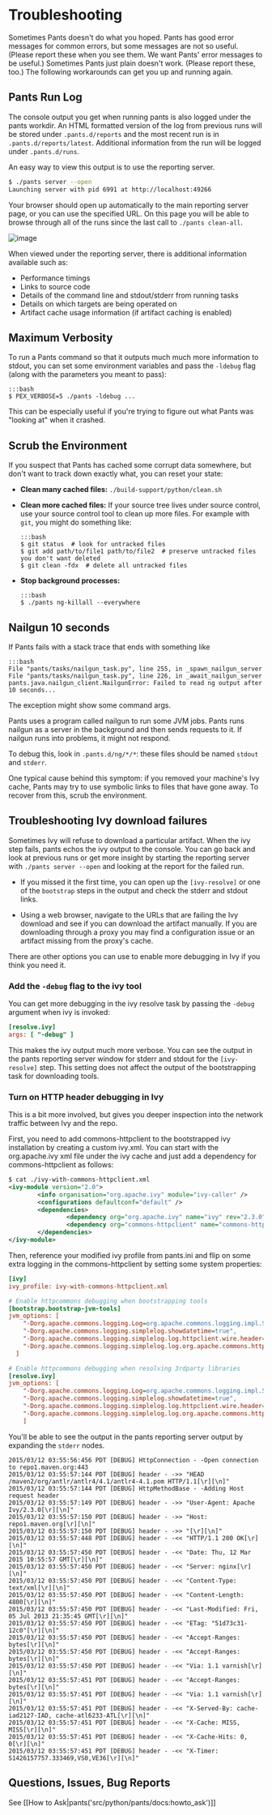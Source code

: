 Troubleshooting
===============

Sometimes Pants doesn't do what you hoped.
Pants has good error messages for common errors, but
some messages are not so useful.
(Please report these when you see them.
We want Pants' error messages to be useful.)
Sometimes Pants just plain doesn't work. (Please report these, too.) The
following workarounds can get you up and running again.

<a pantsmark="tshoot_verbosity"> </a>

Pants Run Log
------------

The console output you get when running pants is also logged under the
pants workdir.  An HTML formatted version of the log from previous
runs will be stored under `.pants.d/reports` and the most recent run
is in `.pants.d/reports/latest`.  Additional information from the run
will be logged under `.pants.d/runs`.

An easy way to view this output is to use the reporting server.

```bash
$ ./pants server --open
Launching server with pid 6991 at http://localhost:49266
```

Your browser should open up automatically to the main reporting server
page, or you can use the specified URL.  On this page you will be able to
browse through all of the runs since the last call to `./pants
clean-all`.

![image](images/report-server-page.png)

When viewed under the reporting server, there is additional
information available such as:

- Performance timings
- Links to source code
- Details of the command line and stdout/stderr from running tasks
- Details on which targets are being operated on
- Artifact cache usage information (if artifact caching is enabled)


Maximum Verbosity
-----------------

To run a Pants command so that it outputs much much more information to
stdout, you can set some environment variables and pass the `-ldebug`
flag (along with the parameters you meant to pass):

    :::bash
    $ PEX_VERBOSE=5 ./pants -ldebug ...

This can be especially useful if you're trying to figure out what Pants
was "looking at" when it crashed.

<a pantsmark="washpants"> </a>

Scrub the Environment
---------------------

If you suspect that Pants has cached some corrupt data somewhere, but
don't want to track down exactly what, you can reset your state:

-   **Clean many cached files:** `./build-support/python/clean.sh`
-   **Clean more cached files:** If your source tree lives under source
    control, use your source control tool to clean up more files. For
    example with `git`, you might do something like:

        :::bash
        $ git status  # look for untracked files
        $ git add path/to/file1 path/to/file2  # preserve untracked files you don't want deleted
        $ git clean -fdx  # delete all untracked files

-   **Stop background processes:**

        :::bash
        $ ./pants ng-killall --everywhere

Nailgun 10 seconds
------------------

If Pants fails with a stack trace that ends with something like

    :::bash
    File "pants/tasks/nailgun_task.py", line 255, in _spawn_nailgun_server
    File "pants/tasks/nailgun_task.py", line 226, in _await_nailgun_server
    pants.java.nailgun_client.NailgunError: Failed to read ng output after 10 seconds...

The exception might show some command args.

Pants uses a program called nailgun to run some JVM jobs. Pants runs
nailgun as a server in the background and then sends requests to it. If
nailgun runs into problems, it might not respond.

To debug this, look in `.pants.d/ng/*/*`: these files should be named
`stdout` and `stderr`.

One typical cause behind this symptom: if you removed your machine's Ivy
cache, Pants may try to use symbolic links to files that have gone away.
To recover from this, <a pantsref="washpants">scrub the environment</a>.

Troubleshooting Ivy download failures
---------------------------------

Sometimes Ivy will refuse to download a particular artifact.   When
the ivy step fails, pants echos the ivy output to the console.
You can go back and look at previous runs or get more insight
by starting the reporting server with `./pants server --open` and
looking at the report for the failed run.

* If you missed it the first time, you can open up the `[ivy-resolve]`
or one of the `bootstrap` steps in the output and check the stderr
and stdout links.

* Using a web browser, navigate to the URLs that are failing the Ivy
download and see if you can download the artifact manually.
If you are downloading through a proxy you may find a configuration
issue or an artifact missing from the proxy's cache.

There are other options you can use to enable more debugging in
Ivy if you think you need it.

### Add the `-debug` flag to the ivy tool

You can get more debugging in the ivy resolve task by passing the
`-debug` argument when ivy is invoked:

```ini
[resolve.ivy]
args: [ "-debug" ]
```

This makes the ivy output much more verbose.  You can see the output in the
pants reporting server window for stderr and stdout for the
`[ivy-resolve]` step.  This setting does not affect the output of the
bootstrapping task for downloading tools.

### Turn on HTTP header debugging in Ivy

This is a bit more involved, but gives you deeper inspection into the
network traffic between Ivy and the repo.

First, you need to add commons-httpclient to the bootstrapped ivy
installation by creating a custom ivy.xml.  You can
start with the org.apache.ivy xml file under the ivy cache and just
add a dependency for commons-httpclient as follows:

```xml
$ cat ./ivy-with-commons-httpclient.xml
<ivy-module version="2.0">
        <info organisation="org.apache.ivy" module="ivy-caller" />
        <configurations defaultconf="default" />
        <dependencies>
                <dependency org="org.apache.ivy" name="ivy" rev="2.3.0" />
                <dependency org="commons-httpclient" name="commons-httpclient" rev="3.0" />
        </dependencies>
</ivy-module>
```

Then, reference your modified ivy profile from pants.ini and flip on
some extra logging in the commons-httpclient by setting some system properties:

```ini
[ivy]
ivy_profile: ivy-with-commons-httpclient.xml

# Enable httpcommons debugging when bootstrapping tools
[bootstrap.bootstrap-jvm-tools]
jvm_options: [
    "-Dorg.apache.commons.logging.Log=org.apache.commons.logging.impl.SimpleLog",
    "-Dorg.apache.commons.logging.simplelog.showdatetime=true",
    "-Dorg.apache.commons.logging.simplelog.log.httpclient.wire.header=debug",
    "-Dorg.apache.commons.logging.simplelog.log.org.apache.commons.httpclient=debug",
  ]

# Enable httpcommons debugging when resolving 3rdparty libraries
[resolve.ivy]
jvm_options: [
    "-Dorg.apache.commons.logging.Log=org.apache.commons.logging.impl.SimpleLog",
    "-Dorg.apache.commons.logging.simplelog.showdatetime=true",
    "-Dorg.apache.commons.logging.simplelog.log.httpclient.wire.header=debug",
    "-Dorg.apache.commons.logging.simplelog.log.org.apache.commons.httpclient=debug",
	]
```

You'll be able to see the output in the pants reporting server output
by expanding the `stderr` nodes.

```
2015/03/12 03:55:56:456 PDT [DEBUG] HttpConnection - -Open connection to repo1.maven.org:443
2015/03/12 03:55:57:144 PDT [DEBUG] header - ->> "HEAD /maven2/org/antlr/antlr4/4.1/antlr4-4.1.pom HTTP/1.1[\r][\n]"
2015/03/12 03:55:57:144 PDT [DEBUG] HttpMethodBase - -Adding Host request header
2015/03/12 03:55:57:149 PDT [DEBUG] header - ->> "User-Agent: Apache Ivy/2.3.0[\r][\n]"
2015/03/12 03:55:57:150 PDT [DEBUG] header - ->> "Host: repo1.maven.org[\r][\n]"
2015/03/12 03:55:57:150 PDT [DEBUG] header - ->> "[\r][\n]"
2015/03/12 03:55:57:448 PDT [DEBUG] header - -<< "HTTP/1.1 200 OK[\r][\n]"
2015/03/12 03:55:57:450 PDT [DEBUG] header - -<< "Date: Thu, 12 Mar 2015 10:55:57 GMT[\r][\n]"
2015/03/12 03:55:57:450 PDT [DEBUG] header - -<< "Server: nginx[\r][\n]"
2015/03/12 03:55:57:450 PDT [DEBUG] header - -<< "Content-Type: text/xml[\r][\n]"
2015/03/12 03:55:57:450 PDT [DEBUG] header - -<< "Content-Length: 4800[\r][\n]"
2015/03/12 03:55:57:450 PDT [DEBUG] header - -<< "Last-Modified: Fri, 05 Jul 2013 21:35:45 GMT[\r][\n]"
2015/03/12 03:55:57:450 PDT [DEBUG] header - -<< "ETag: "51d73c31-12c0"[\r][\n]"
2015/03/12 03:55:57:450 PDT [DEBUG] header - -<< "Accept-Ranges: bytes[\r][\n]"
2015/03/12 03:55:57:450 PDT [DEBUG] header - -<< "Accept-Ranges: bytes[\r][\n]"
2015/03/12 03:55:57:450 PDT [DEBUG] header - -<< "Via: 1.1 varnish[\r][\n]"
2015/03/12 03:55:57:451 PDT [DEBUG] header - -<< "Accept-Ranges: bytes[\r][\n]"
2015/03/12 03:55:57:451 PDT [DEBUG] header - -<< "Via: 1.1 varnish[\r][\n]"
2015/03/12 03:55:57:451 PDT [DEBUG] header - -<< "X-Served-By: cache-iad2127-IAD, cache-atl6233-ATL[\r][\n]"
2015/03/12 03:55:57:451 PDT [DEBUG] header - -<< "X-Cache: MISS, MISS[\r][\n]"
2015/03/12 03:55:57:451 PDT [DEBUG] header - -<< "X-Cache-Hits: 0, 0[\r][\n]"
2015/03/12 03:55:57:451 PDT [DEBUG] header - -<< "X-Timer: S1426157757.333469,VS0,VE36[\r][\n]"
```


Questions, Issues, Bug Reports
------------------------------

See [[How to Ask|pants('src/python/pants/docs:howto_ask')]]
